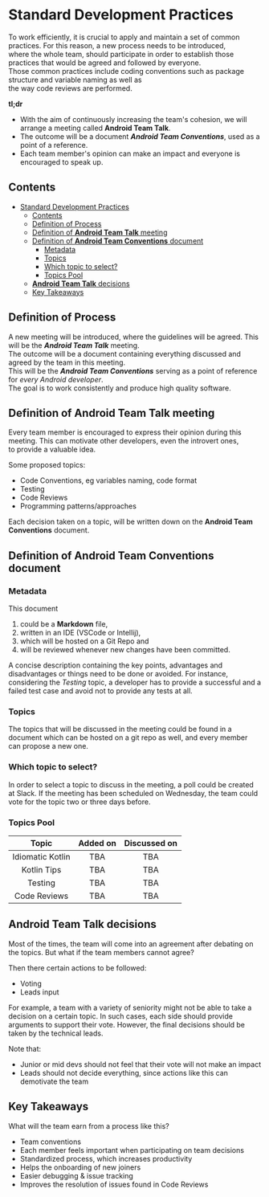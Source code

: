# Standard Development Practices 
 
To work efficiently, it is crucial to apply and maintain a set of common practices. 
For this reason, a new process needs to be introduced, <br> where the whole team, should participate
in order to establish those practices that would be agreed and followed by everyone. <br>
Those common practices include coding conventions such as package structure and variable naming as well as <br>
the way code reviews are performed.

**tl;dr**

* With the aim of continuously increasing the team's cohesion, we will arrange a meeting called **Android Team Talk**.
* The outcome will be a document ***Android Team Conventions***, used as a point of a reference.
* Each team member's opinion can make an impact and everyone is encouraged to speak up.


## Contents
- [Standard Development Practices](#standard-development-practices)
  - [Contents](#contents)
  - [Definition of Process](#definition-of-process)
  - [Definition of **Android Team Talk** meeting](#definition-of-android-team-talk-meeting)
  - [Definition of **Android Team Conventions** document](#definition-of-android-team-conventions-document)
    - [Metadata](#metadata)
    - [Topics](#topics)
    - [Which topic to select?](#which-topic-to-select)
    - [Topics Pool](#topics-pool)
  - [**Android Team Talk** decisions](#android-team-talk-decisions)
  - [Key Takeaways](#key-takeaways)


## Definition of Process

A new meeting will be introduced, where the guidelines will be agreed. This will be the **_Android Team Talk_** meeting. <br>
The outcome will be a document containing everything discussed and agreed by the team in this meeting. <br> 
This will be the ***Android Team Conventions*** serving as a point of reference for *every Android developer*. <br>
The goal is to work consistently and produce high quality software.


## Definition of **Android Team Talk** meeting

Every team member is encouraged to express their opinion during this meeting. This can motivate other developers, even the introvert ones, <br>
to provide a valuable idea.

Some proposed topics:
* Code Conventions, eg variables naming, code format
* Testing
* Code Reviews
* Programming patterns/approaches

Each decision taken on a topic, will be written down on the **Android Team Conventions** document.

## Definition of **Android Team Conventions** document

### Metadata

This document 
1. could be a **Markdown** file, 
2. written in an IDE (VSCode or Intellij),
3. which will be hosted on a Git Repo and
4. will be reviewed whenever new changes have been committed.

A concise description containing the key points, advantages and disadvantages or things need
to be done or avoided. For instance, <br> considering the *Testing* topic, a developer has to provide a successful and a failed test case and avoid
not to provide any tests at all.


### Topics

The topics that will be discussed in the meeting could be found in a document which can be hosted
on a git repo as well, and every member can propose a new one.

### Which topic to select?

In order to select a topic to discuss in the meeting, a poll could be created at Slack.
If the meeting has been scheduled on Wednesday, the team could vote for the topic
two or three days before.

### Topics Pool

| Topic             | Added on        | Discussed on     |
| :-------------:   | :-------------: | :--------------: |
| Idiomatic Kotlin  | TBA             |      TBA         |
| Kotlin Tips       | TBA             |      TBA         |
| Testing           | TBA             |      TBA         |
| Code Reviews      | TBA             |      TBA         | 


## **Android Team Talk** decisions

Most of the times, the team will come into an agreement after debating on the topics.
But what if the team members cannot agree? <br>

Then there certain actions to be followed:
* Voting
* Leads input

For example, a team with a variety of seniority might not be able to take 
a decision on a certain topic. In such cases, each side should provide arguments to support their vote. 
However, the final decisions should be taken by the technical leads.

Note that:
* Junior or mid devs should not feel that their vote will not make an impact
* Leads should not decide everything, since actions like this can demotivate the team


## Key Takeaways

What will the team earn from a process like this?

* Team conventions
* Each member feels important when participating on team decisions
* Standardized process, which increases productivity
* Helps the onboarding of new joiners
* Easier debugging & issue tracking
* Improves the resolution of issues found in Code Reviews